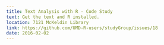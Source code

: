 ```yaml
---
title: Text Analysis with R - Code Study
text: Get the text and R installed.
location: 7121 McKeldin Library 
link: https://github.com/UMD-R-users/studyGroup/issues/18
date: 2016-02-02
---
```

